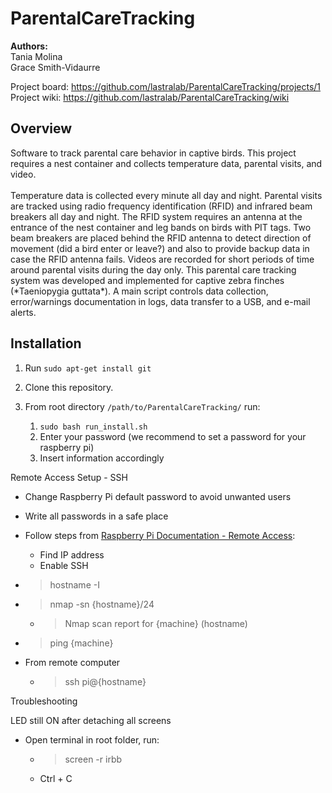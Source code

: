<h1>ParentalCareTracking</h1>
<b>Authors:</b><br>
Tania Molina<br>
Grace Smith-Vidaurre

Project board: https://github.com/lastralab/ParentalCareTracking/projects/1 <br>
Project wiki: https://github.com/lastralab/ParentalCareTracking/wiki

<h2>Overview</h2>
Software to track parental care behavior in captive birds. This project requires a nest container and collects temperature data, parental visits, and video.
<br><br>
Temperature data is collected every minute all day and night. Parental visits are tracked using radio frequency identification (RFID) and infrared beam breakers all day and night. The RFID system requires an antenna at the entrance of the nest container and leg bands on birds with PIT tags. Two beam breakers are placed behind the RFID antenna to detect direction of movement (did a bird enter or leave?) and also to provide backup data in case the RFID antenna fails. Videos are recorded for short periods of time around parental visits during the day only.
This parental care tracking system was developed and implemented for captive zebra finches (*Taeniopygia guttata*). A main script controls data collection, error/warnings documentation in logs, data transfer to a USB, and e-mail alerts.

<h2>Installation</h2>

1. Run `sudo apt-get install git`
2. Clone this repository.
3. From root directory `/path/to/ParentalCareTracking/` run:

   1. `sudo bash run_install.sh`
   2. Enter your password (we recommend to set a password for your raspberry pi)
   3. Insert information accordingly

Remote Access Setup - SSH

</h2>

- Change Raspberry Pi default password to avoid unwanted users
- Write all passwords in a safe place
- Follow steps from <a href="https://www.raspberrypi.com/documentation/computers/remote-access.html">Raspberry Pi Documentation - Remote Access</a>:

  - Find IP address
  - Enable SSH
- > hostname -I
  >
- > nmap -sn {hostname}/24
  >

  - > Nmap scan report for {machine} (hostname)
    >
- > ping {machine}
  >
- From remote computer

  - > ssh pi@{hostname}
    >

Troubleshooting</h2>

LED still ON after detaching all screens</h3>

- Open terminal in root folder, run:
  - > screen -r irbb
    >
  - Ctrl + C
